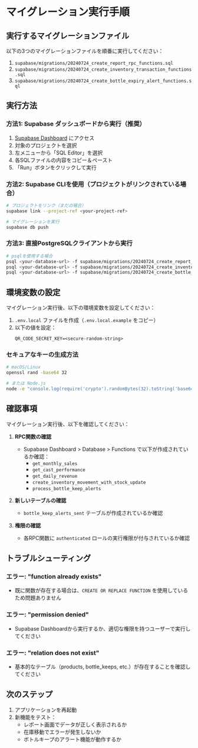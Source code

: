 # マイグレーション実行手順

## 実行するマイグレーションファイル

以下の3つのマイグレーションファイルを順番に実行してください：

1. `supabase/migrations/20240724_create_report_rpc_functions.sql`
2. `supabase/migrations/20240724_create_inventory_transaction_functions.sql`
3. `supabase/migrations/20240724_create_bottle_expiry_alert_functions.sql`

## 実行方法

### 方法1: Supabase ダッシュボードから実行（推奨）

1. [Supabase Dashboard](https://supabase.com/dashboard) にアクセス
2. 対象のプロジェクトを選択
3. 左メニューから「SQL Editor」を選択
4. 各SQLファイルの内容をコピー＆ペースト
5. 「Run」ボタンをクリックして実行

### 方法2: Supabase CLIを使用（プロジェクトがリンクされている場合）

```bash
# プロジェクトをリンク（まだの場合）
supabase link --project-ref <your-project-ref>

# マイグレーションを実行
supabase db push
```

### 方法3: 直接PostgreSQLクライアントから実行

```bash
# psqlを使用する場合
psql <your-database-url> -f supabase/migrations/20240724_create_report_rpc_functions.sql
psql <your-database-url> -f supabase/migrations/20240724_create_inventory_transaction_functions.sql
psql <your-database-url> -f supabase/migrations/20240724_create_bottle_expiry_alert_functions.sql
```

## 環境変数の設定

マイグレーション実行後、以下の環境変数を設定してください：

1. `.env.local` ファイルを作成（`.env.local.example` をコピー）
2. 以下の値を設定：
   ```
   QR_CODE_SECRET_KEY=<secure-random-string>
   ```

### セキュアなキーの生成方法

```bash
# macOS/Linux
openssl rand -base64 32

# または Node.js
node -e "console.log(require('crypto').randomBytes(32).toString('base64'))"
```

## 確認事項

マイグレーション実行後、以下を確認してください：

1. **RPC関数の確認**
   - Supabase Dashboard > Database > Functions で以下が作成されているか確認：
     - `get_monthly_sales`
     - `get_cast_performance`
     - `get_daily_revenue`
     - `create_inventory_movement_with_stock_update`
     - `process_bottle_keep_alerts`

2. **新しいテーブルの確認**
   - `bottle_keep_alerts_sent` テーブルが作成されているか確認

3. **権限の確認**
   - 各RPC関数に `authenticated` ロールの実行権限が付与されているか確認

## トラブルシューティング

### エラー: "function already exists"
- 既に関数が存在する場合は、`CREATE OR REPLACE FUNCTION` を使用しているため問題ありません

### エラー: "permission denied"
- Supabase Dashboardから実行するか、適切な権限を持つユーザーで実行してください

### エラー: "relation does not exist"
- 基本的なテーブル（products, bottle_keeps, etc.）が存在することを確認してください

## 次のステップ

1. アプリケーションを再起動
2. 新機能をテスト：
   - レポート画面でデータが正しく表示されるか
   - 在庫移動でエラーが発生しないか
   - ボトルキープのアラート機能が動作するか